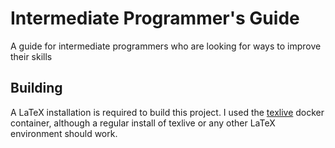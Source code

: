 # Intermediate Programmer's Guide
A guide for intermediate programmers who are looking for ways to improve their skills

## Building
A LaTeX installation is required to build this project.
I used the [texlive](https://hub.docker.com/r/texlive/texlive) docker container, although a regular install of texlive or any other LaTeX environment should work.
